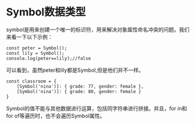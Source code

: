 # Symbol数据类型

symbol是用来创建一个唯一的标识符，用来解决对象属性命名冲突的问题。我们来看一下以下示例：

```
const peter = Symbol();
const lily = Symbol();
console.log(peter==lily);//false

```

可以看到，虽然peter和lily都是Symbol,但是他们并不一样。

```
const classroom = {
    [Symbol('nina')]: { grade: 77, gender: female },
    [Symbol('nina')]: { grade: 80, gender: female }
}

```

Symbol的值不能与其他数据进行运算，包括同字符串进行拼接。并且，for in和for of等遍历时，也不会遍历Symbol属性。